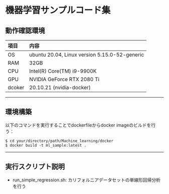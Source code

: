 # 機器学習サンプルコード集

## 動作確認環境
| 項目 | 内容 |
| :--- | :--- | 
| OS | ubuntu 20.04, Linux version 5.15.0-52-generic |
| RAM | 32GB |
| CPU | Intel(R) Core(TM) i9-9900K |
| GPU  | NVIDIA GeForce RTX 2080 Ti |
| dcoker | 20.10.21 (nvidia-docker) |

---
## 環境構築

以下のコマンドを実行することでdockerfileからdocker imageのビルドを行う：
```
$ cd your/directory/path/Machine_learning/docker
$ docker build -t ml_sample:latest .
```

---
## 実行スクリプト説明
- run_simple_regression.sh: カリフォルニアデータセットの単線形回帰分析を行う
